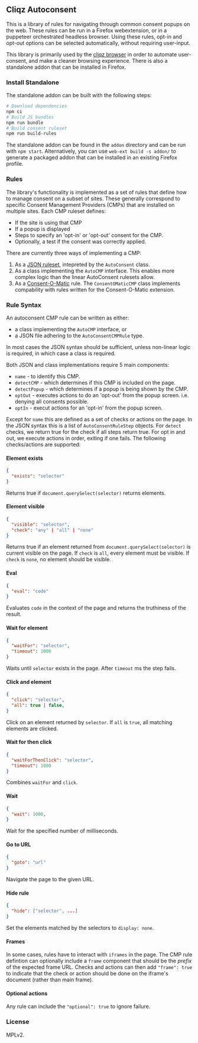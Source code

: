 ## Cliqz Autoconsent

This is a library of rules for navigating through common consent popups on the web. These rules
can be run in a Firefox webextension, or in a puppeteer orchestrated headless browser. Using
these rules, opt-in and opt-out options can be selected automatically, without requiring
user-input.

This library is primarily used by the [cliqz browser](https://cliqz.com) in order to automate
user-consent, and make a cleaner browsing experience. There is also a standalone addon that can be
installed in Firefox.

### Install Standalone

The standalone addon can be built with the following steps:

```bash
# Download dependencies
npm ci
# Build JS bundles
npm run bundle
# Build consent ruleset
npm run build-rules
```

The standalone addon can be found in the `addon` directory and can be run with `npm start`.
Alternatively, you can use `web-ext build -s addon/` to generate a packaged addon that can
be installed in an existing Firefox profile.

### Rules

The library's functionality is implemented as a set of rules that define how to manage consent on
a subset of sites. These generally correspond to specific Consent Management Providers (CMPs)
that are installed on multiple sites. Each CMP ruleset defines:

 * If the site is using that CMP
 * If a popup is displayed
 * Steps to specify an 'opt-in' or 'opt-out' consent for the CMP.
 * Optionally, a test if the consent was correctly applied.

There are currently three ways of implementing a CMP:
 
 1. As a [JSON ruleset](./rules/autoconsent/), intepreted by the `AutoConsent` class. 
 1. As a class implementing the `AutoCMP` interface. This enables more complex logic than the linear AutoConsent
 rulesets allow.
 3. As a [Consent-O-Matic](https://github.com/cavi-au/Consent-O-Matic) rule. The `ConsentOMaticCMP` class implements
 compability with rules written for the Consent-O-Matic extension.

### Rule Syntax

An autoconsent CMP rule can be written as either:
 * a class implementing the `AutoCMP` interface, or
 * a JSON file adhering to the `AutoConsentCMPRule` type.

In most cases the JSON syntax should be sufficient, unless non-linear logic is required, in which case a class is required.

Both JSON and class implementations require 5 main components:
 * `name` - to identify this CMP.
 * `detectCMP` - which determines if this CMP is included on the page.
 * `detectPopup` - which determines if a popup is being shown by the CMP.
 * `optOut` - executes actions to do an 'opt-out' from the popup screen. i.e. denying all consents possible.
 * `optIn` - execut actions for an 'opt-in' from the popup screen.

Except for `name` this are defined as a set of checks or actions on the page. In the JSON syntax this is a list of `AutoConsentRuleStep` objects. For `detect` checks, we return true for the check if all steps return true. For opt in and out, we execute actions in order, exiting if one fails. The following checks/actions are supported:

#### Element exists

```json
{
  "exists": "selector"
}
```
Returns true if `document.querySelect(selector)` returns elements.

#### Element visible

```json
{
  "visible": "selector",
  "check": "any" | "all" | "none"
}
```
Returns true if an element returned from `document.querySelect(selector)` is current visible on the page. If `check` is `all`, every element must be visible. If `check` is `none`, no element should be visible.

#### Eval

```json
{
  "eval": "code"
}
```
Evaluates `code` in the context of the page and returns the truthiness of the result.

#### Wait for element

```json
{
  "waitFor": "selector",
  "timeout": 1000
}
```
Waits until `selector` exists in the page. After `timeout` ms the step fails.

#### Click and element
```json
{
  "click": "selector",
  "all": true | false,
}
```
Click on an element returned by `selector`. If `all` is `true`, all matching elements are clicked.

#### Wait for then click
```json
{
  "waitForThenClick": "selector",
  "timeout": 1000
}
```
Combines `waitFor` and `click`.

#### Wait
```json
{
  "wait": 1000,
}
```
Wait for the specified number of milliseconds.

#### Go to URL
```json
{
  "goto": "url"
}
```
Navigate the page to the given URL.

#### Hide rule
```json
{
  "hide": ["selector", ...]
}
```
Set the elements matched by the selectors to `display: none`.

#### Frames

In some cases, rules have to interact with `iframes` in the page. The CMP rule defintion can optionally include a `frame` component that should be the _prefix_ of the expected frame URL. Checks and actions can then add `"frame": true` to indicate that the check or action should be done on the iframe's document (rather than main frame).

#### Optional actions

Any rule can include the `"optional": true` to ignore failure. 

### License

MPLv2.
